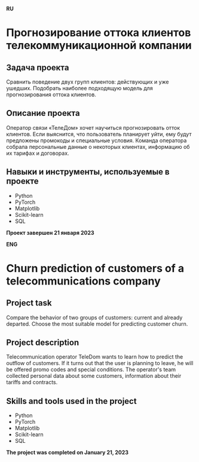**RU**

# Прогнозирование оттока клиентов телекоммуникационной компании

## Задача проекта
Сравнить поведение двух групп клиентов: действующих и уже ушедших. Подобрать наиболее подходящую модель для прогнозирования оттока клиентов.

## Описание проекта
Оператор связи «ТелеДом» хочет научиться прогнозировать отток клиентов. Если выяснится, что пользователь планирует уйти, ему будут предложены промокоды и специальные условия. Команда оператора собрала персональные данные о некоторых клиентах, информацию об их тарифах и договорах.

## Навыки и инструменты, используемые в проекте
- Python
- PyTorch
- Matplotlib
- Scikit-learn
- SQL

**Проект завершен 21 января 2023**

**ENG**

# Churn prediction of customers of a telecommunications company

## Project task
Compare the behavior of two groups of customers: current and already departed. Choose the most suitable model for predicting customer churn.

## Project description
Telecommunication operator TeleDom wants to learn how to predict the outflow of customers. If it turns out that the user is planning to leave, he will be offered promo codes and special conditions. The operator's team collected personal data about some customers, information about their tariffs and contracts.

## Skills and tools used in the project
- Python
- PyTorch
- Matplotlib
- Scikit-learn
- SQL

**The project was completed on January 21, 2023**
